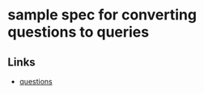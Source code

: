 # sample spec for converting questions to queries

## Links
- [questions](./impact-assessment-questions.md)

 

